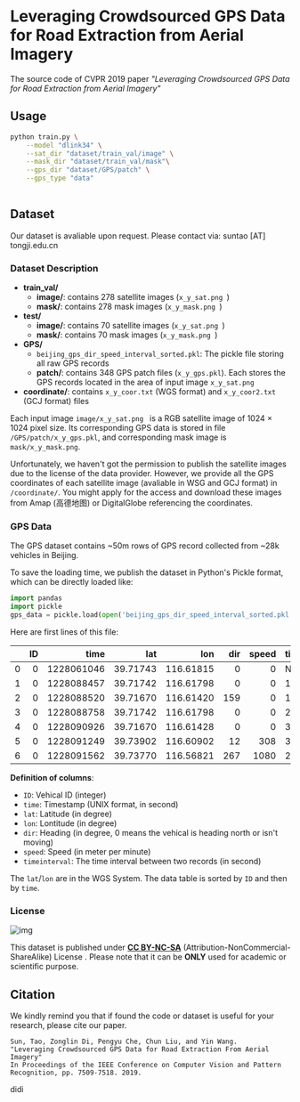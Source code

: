 # Leveraging Crowdsourced GPS Data for Road Extraction from Aerial Imagery
The source code of CVPR 2019 paper *"Leveraging Crowdsourced GPS Data for Road Extraction from Aerial Imagery"*

## Usage

```bash
python train.py \
	--model "dlink34" \
	--sat_dir "dataset/train_val/image" \
	--mask_dir "dataset/train_val/mask"\
	--gps_dir "dataset/GPS/patch" \
	--gps_type "data"
	
```


## Dataset

Our dataset is avaliable upon request. Please contact via: suntao [AT] tongji.edu.cn

### Dataset Description

- **train_val/**
  - **image/**: contains 278 satellite images (`x_y_sat.png `)
  - **mask/**: contains 278 mask images (`x_y_mask.png `)
- **test/**
  - **image/**: contains 70 satellite images (`x_y_sat.png `)
  - **mask/**: contains 70 mask images (`x_y_mask.png `)
- **GPS/**
  - `beijing_gps_dir_speed_interval_sorted.pkl`: The pickle file storing all raw GPS records
  - **patch/**: contains 348 GPS patch files (`x_y_gps.pkl`). Each stores the GPS records located in the area of input image `x_y_sat.png`
- **coordinate/**: contains `x_y_coor.txt` (WGS format) and `x_y_coor2.txt` (GCJ format) files

Each input image `image/x_y_sat.png ` is a RGB satellite image of 1024 $\times$ 1024 pixel size. Its corresponding GPS data is stored in file  `/GPS/patch/x_y_gps.pkl`, and corresponding mask image is   `mask/x_y_mask.png`.

Unfortunately, we haven't got the permission to publish the satellite images due to the license of the data provider. However, we provide all the GPS coordinates of each satellite image (avaliable in WSG and GCJ format) in `/coordinate/`. You might apply for the access and download these images from Amap (高德地图) or DigitalGlobe referencing the coordinates.

### GPS Data

The GPS dataset contains ~50m rows of GPS record collected from ~28k vehicles in Beijing.

To save the loading time, we publish the dataset in Python's Pickle format, which can be directly loaded like:

```python
import pandas
import pickle
gps_data = pickle.load(open('beijing_gps_dir_speed_interval_sorted.pkl', 'rb'))
```

Here are first lines of this file:

|   |ID | time |        lat |      lon |       dir | speed | timeinterval |
| ---: | ---: | ---------: | -------: | --------: | ----: | -----------: | ----- |
|    0 |    0 | 1228061046 | 39.71743 | 116.61815 |     0 |            0 | NaN   |
|    1 |    0 | 1228088457 | 39.71742 | 116.61798 |     0 |            0 | 177.5 |
|    2 |    0 | 1228088520 | 39.71670 | 116.61420 |   159 |            0 | 150.5 |
|    3 |    0 | 1228088758 | 39.71742 | 116.61798 |     0 |            0 | 272.5 |
|    4 |    0 | 1228090926 | 39.71670 | 116.61428 |     0 |            0 | 354.5 |
|    5 |    0 | 1228091249 | 39.73902 | 116.60902 |    12 |          308 | 318.0 |
|    6 |    0 | 1228091562 | 39.73770 | 116.56821 |   267 |         1080 | 264.0 |

**Definition of columns**:

- `ID`: Vehical ID (integer)
- `time`: Timestamp (UNIX format, in second)
- `lat`: Latitude (in degree)
- `lon`: Lontitude (in degree)
- `dir`: Heading (in degree, 0 means the vehical is heading north or isn't moving)
- `speed`: Speed (in meter per minute)
- `timeinterval`: The time interval between two records (in second)

The `lat`/`lon` are in the WGS System. The data table is sorted by `ID`  and then by `time`. 


### License

![img](https://licensebuttons.net/l/by-nc-sa/3.0/88x31.png)

This dataset is published under [**CC BY-NC-SA**](https://creativecommons.org/licenses/by-nc-sa/4.0/) (Attribution-NonCommercial-ShareAlike) License . Please note that it can be **ONLY** used for academic or scientific purpose. 

## Citation
We kindly remind you that if found the code or dataset is useful for your research, please cite our paper.
```
Sun, Tao, Zonglin Di, Pengyu Che, Chun Liu, and Yin Wang. 
"Leveraging Crowdsourced GPS Data for Road Extraction From Aerial Imagery" 
In Proceedings of the IEEE Conference on Computer Vision and Pattern Recognition, pp. 7509-7518. 2019.
```
didi